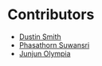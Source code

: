# Contributors
* [Dustin Smith](https://www.linkedin.com/in/dustin-s-photo/)
* [Phasathorn Suwansri](https://www.linkedin.com/in/s-phasathorn/)
* [Junjun Olympia](https://www.linkedin.com/in/junjunolympia/)
